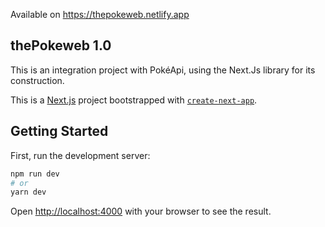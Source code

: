 Available on https://thepokeweb.netlify.app

## thePokeweb 1.0

This is an integration project with PokéApi, using the Next.Js library for its construction.


This is a [Next.js](https://nextjs.org/) project bootstrapped with [`create-next-app`](https://github.com/vercel/next.js/tree/canary/packages/create-next-app).

## Getting Started

First, run the development server:

```bash
npm run dev
# or
yarn dev
```

Open [http://localhost:4000](http://localhost:4000) with your browser to see the result.
